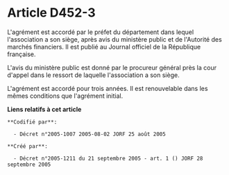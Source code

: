 # Article D452-3

L'agrément est accordé par le préfet du département dans lequel l'association a son siège, après avis du ministère public et
de l'Autorité des marchés financiers. Il est publié au Journal officiel de la République française.

L'avis du ministère public est donné par le procureur général près la cour d'appel dans le ressort de laquelle l'association
a son siège.

L'agrément est accordé pour trois années. Il est renouvelable dans les mêmes conditions que l'agrément initial.

**Liens relatifs à cet article**

	**Codifié par**:

	  - Décret n°2005-1007 2005-08-02 JORF 25 août 2005

	**Créé par**:

	  - Décret n°2005-1211 du 21 septembre 2005 - art. 1 () JORF 28 septembre 2005
